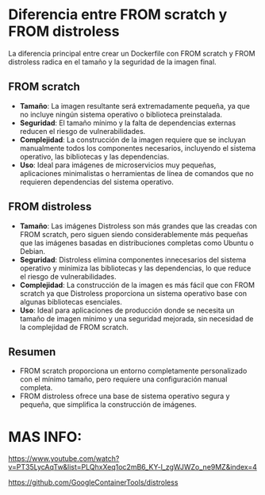 # Diferencia entre FROM scratch y FROM distroless

La diferencia principal entre crear un Dockerfile con FROM scratch y FROM distroless radica en el tamaño y la seguridad de la imagen final.

## FROM scratch

- **Tamaño**: La imagen resultante será extremadamente pequeña, ya que no incluye ningún sistema operativo o biblioteca preinstalada.
- **Seguridad**: El tamaño mínimo y la falta de dependencias externas reducen el riesgo de vulnerabilidades.
- **Complejidad**: La construcción de la imagen requiere que se incluyan manualmente todos los componentes necesarios, incluyendo el sistema operativo, las bibliotecas y las dependencias.
- **Uso**: Ideal para imágenes de microservicios muy pequeñas, aplicaciones minimalistas o herramientas de línea de comandos que no requieren dependencias del sistema operativo.

## FROM distroless

- **Tamaño**: Las imágenes Distroless son más grandes que las creadas con FROM scratch, pero siguen siendo considerablemente más pequeñas que las imágenes basadas en distribuciones completas como Ubuntu o Debian.
- **Seguridad**: Distroless elimina componentes innecesarios del sistema operativo y minimiza las bibliotecas y las dependencias, lo que reduce el riesgo de vulnerabilidades.
- **Complejidad**: La construcción de la imagen es más fácil que con FROM scratch ya que Distroless proporciona un sistema operativo base con algunas bibliotecas esenciales.
- **Uso**: Ideal para aplicaciones de producción donde se necesita un tamaño de imagen mínimo y una seguridad mejorada, sin necesidad de la complejidad de FROM scratch.

## Resumen

- FROM scratch proporciona un entorno completamente personalizado con el mínimo tamaño, pero requiere una configuración manual completa.
- FROM distroless ofrece una base de sistema operativo segura y pequeña, que simplifica la construcción de imágenes.

# MAS INFO:
https://www.youtube.com/watch?v=PT35LycAqTw&list=PLQhxXeq1oc2mB6_KY-l_zgWJWZo_ne9MZ&index=4

https://github.com/GoogleContainerTools/distroless
